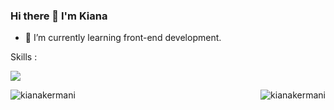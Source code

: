 ### Hi there 👋 I'm Kiana
- 🌱 I’m currently learning front-end development.

Skills :
<p align="left">
  <a href="https://skillicons.dev">
    <img src="https://skillicons.dev/icons?i=html,css,bootstrap,js,react,ts,tailwind"/>
  </a>
</p>



<p><img align="left" src="http://github-profile-summary-cards.vercel.app/api/cards/most-commit-language?username=kianakermani&theme=github" alt="kianakermani" /></p>
<p><img align="right" src="https://github-readme-streak-stats.herokuapp.com/?user=kianakermani&" alt="kianakermani" /></p>




